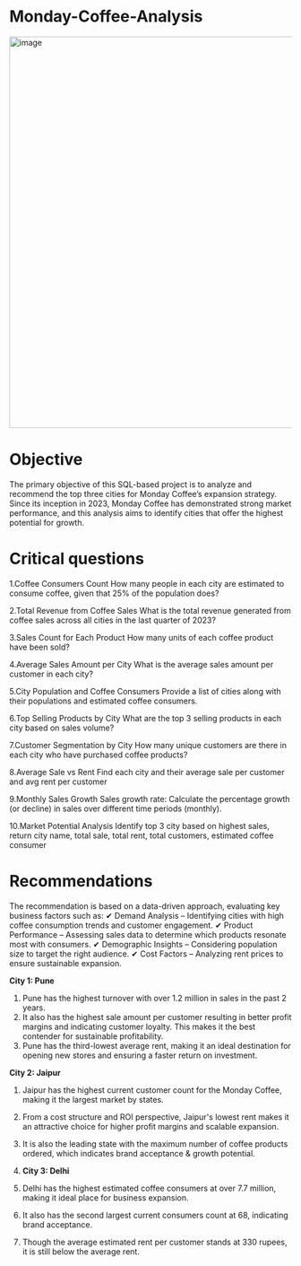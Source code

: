# Monday-Coffee-Analysis
<img width="698" alt="image" src="https://github.com/user-attachments/assets/ba06652c-2cd2-4153-b52e-dab7b936ae66" />

# Objective
The primary objective of this SQL-based project is to analyze and recommend the top three cities for Monday Coffee’s expansion strategy. Since its inception in 2023, Monday Coffee has demonstrated strong market performance, and this analysis aims to identify cities that offer the highest potential for growth.

# Critical questions
1.Coffee Consumers Count
How many people in each city are estimated to consume coffee,     given that 25% of the population does?

2.Total Revenue from Coffee Sales
What is the total revenue generated from coffee sales across all cities in the last quarter of 2023?

3.Sales Count for Each Product
How many units of each coffee product have been sold?

4.Average Sales Amount per City
What is the average sales amount per customer in each city?

5.City Population and Coffee Consumers
Provide a list of cities along with their populations and estimated coffee consumers.

6.Top Selling Products by City
What are the top 3 selling products in each city based on sales volume?

7.Customer Segmentation by City
How many unique customers are there in each city who have purchased coffee products?

8.Average Sale vs Rent
Find each city and their average sale per customer and avg rent per customer

9.Monthly Sales Growth
Sales growth rate: Calculate the percentage growth (or decline) in sales over different time periods (monthly).

10.Market Potential Analysis
Identify top 3 city based on highest sales, return city name, total sale, total rent, total customers, estimated coffee consumer

# Recommendations
The recommendation is based on a data-driven approach, evaluating key business factors such as:
✔ Demand Analysis – Identifying cities with high coffee consumption trends and customer engagement.
✔ Product Performance – Assessing sales data to determine which products resonate most with consumers.
✔ Demographic Insights – Considering population size to target the right audience.
✔ Cost Factors – Analyzing rent prices to ensure sustainable expansion.

**City 1: Pune**  
1. Pune has the highest turnover with over 1.2 million in sales in the past 2 years.
2. It also has the highest sale amount per customer resulting in better profit margins and indicating customer loyalty. This makes it  the best contender for sustainable profitability. 
3. Pune has the third-lowest average rent, making it an ideal destination for opening new stores and ensuring a faster return on investment.

**City 2: Jaipur** 
1. Jaipur has the highest current customer count for the Monday Coffee, making it the largest market by states.
2. From a cost structure and ROI perspective, Jaipur's lowest rent makes it an attractive choice for higher profit margins and scalable expansion.
3. It is also the leading state with the maximum number of coffee products ordered, which indicates  brand acceptance & growth potential.

4. **City 3: Delhi**
1. Delhi has the highest estimated coffee consumers at over 7.7 million, making it ideal place for business expansion.
2. It  also has the second largest current consumers count at 68, indicating brand acceptance.
3. Though the average estimated rent per customer stands at 330 rupees, it is still below the average rent.

